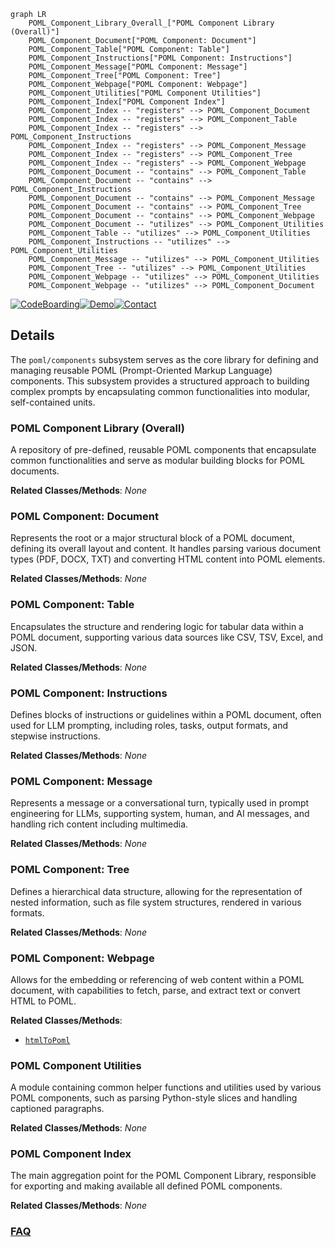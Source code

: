 ```mermaid
graph LR
    POML_Component_Library_Overall_["POML Component Library (Overall)"]
    POML_Component_Document["POML Component: Document"]
    POML_Component_Table["POML Component: Table"]
    POML_Component_Instructions["POML Component: Instructions"]
    POML_Component_Message["POML Component: Message"]
    POML_Component_Tree["POML Component: Tree"]
    POML_Component_Webpage["POML Component: Webpage"]
    POML_Component_Utilities["POML Component Utilities"]
    POML_Component_Index["POML Component Index"]
    POML_Component_Index -- "registers" --> POML_Component_Document
    POML_Component_Index -- "registers" --> POML_Component_Table
    POML_Component_Index -- "registers" --> POML_Component_Instructions
    POML_Component_Index -- "registers" --> POML_Component_Message
    POML_Component_Index -- "registers" --> POML_Component_Tree
    POML_Component_Index -- "registers" --> POML_Component_Webpage
    POML_Component_Document -- "contains" --> POML_Component_Table
    POML_Component_Document -- "contains" --> POML_Component_Instructions
    POML_Component_Document -- "contains" --> POML_Component_Message
    POML_Component_Document -- "contains" --> POML_Component_Tree
    POML_Component_Document -- "contains" --> POML_Component_Webpage
    POML_Component_Document -- "utilizes" --> POML_Component_Utilities
    POML_Component_Table -- "utilizes" --> POML_Component_Utilities
    POML_Component_Instructions -- "utilizes" --> POML_Component_Utilities
    POML_Component_Message -- "utilizes" --> POML_Component_Utilities
    POML_Component_Tree -- "utilizes" --> POML_Component_Utilities
    POML_Component_Webpage -- "utilizes" --> POML_Component_Utilities
    POML_Component_Webpage -- "utilizes" --> POML_Component_Document
```

[![CodeBoarding](https://img.shields.io/badge/Generated%20by-CodeBoarding-9cf?style=flat-square)](https://github.com/CodeBoarding/GeneratedOnBoardings)[![Demo](https://img.shields.io/badge/Try%20our-Demo-blue?style=flat-square)](https://www.codeboarding.org/demo)[![Contact](https://img.shields.io/badge/Contact%20us%20-%20contact@codeboarding.org-lightgrey?style=flat-square)](mailto:contact@codeboarding.org)

## Details

The `poml/components` subsystem serves as the core library for defining and managing reusable POML (Prompt-Oriented Markup Language) components. This subsystem provides a structured approach to building complex prompts by encapsulating common functionalities into modular, self-contained units.

### POML Component Library (Overall)
A repository of pre-defined, reusable POML components that encapsulate common functionalities and serve as modular building blocks for POML documents.


**Related Classes/Methods**: _None_

### POML Component: Document
Represents the root or a major structural block of a POML document, defining its overall layout and content. It handles parsing various document types (PDF, DOCX, TXT) and converting HTML content into POML elements.


**Related Classes/Methods**: _None_

### POML Component: Table
Encapsulates the structure and rendering logic for tabular data within a POML document, supporting various data sources like CSV, TSV, Excel, and JSON.


**Related Classes/Methods**: _None_

### POML Component: Instructions
Defines blocks of instructions or guidelines within a POML document, often used for LLM prompting, including roles, tasks, output formats, and stepwise instructions.


**Related Classes/Methods**: _None_

### POML Component: Message
Represents a message or a conversational turn, typically used in prompt engineering for LLMs, supporting system, human, and AI messages, and handling rich content including multimedia.


**Related Classes/Methods**: _None_

### POML Component: Tree
Defines a hierarchical data structure, allowing for the representation of nested information, such as file system structures, rendered in various formats.


**Related Classes/Methods**: _None_

### POML Component: Webpage
Allows for the embedding or referencing of web content within a POML document, with capabilities to fetch, parse, and extract text or convert HTML to POML.


**Related Classes/Methods**:

- <a href="https://github.com/microsoft/poml/blob/main/packages/poml/components/document.tsx" target="_blank" rel="noopener noreferrer">`htmlToPoml`</a>


### POML Component Utilities
A module containing common helper functions and utilities used by various POML components, such as parsing Python-style slices and handling captioned paragraphs.


**Related Classes/Methods**: _None_

### POML Component Index
The main aggregation point for the POML Component Library, responsible for exporting and making available all defined POML components.


**Related Classes/Methods**: _None_



### [FAQ](https://github.com/CodeBoarding/GeneratedOnBoardings/tree/main?tab=readme-ov-file#faq)
